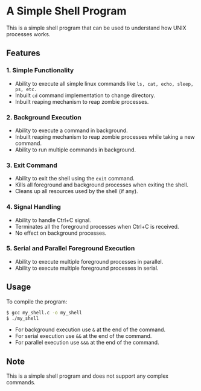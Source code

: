 # A Simple Shell Program
This is a simple shell program that can be used to understand how UNIX processes works.

## Features
### 1. Simple Functionality
* Ability to execute all simple linux commands like `ls, cat, echo, sleep, ps, etc.`
* Inbuilt `cd` command implementation to change directory.
* Inbuilt reaping mechanism to reap zombie processes.
### 2. Background Execution
* Ability to execute a command in background.
* Inbuilt reaping mechanism to reap zombie processes while taking a new command.
* Ability to run multiple commands in background.
### 3. Exit Command
* Ability to exit the shell using the `exit` command.
* Kills all foreground and background processes when exiting the shell.
* Cleans up all resources used by the shell (if any).
### 4. Signal Handling
* Ability to handle Ctrl+C signal.
* Terminates all the foreground processes when Ctrl+C is received.
* No effect on background processes.
### 5. Serial and Parallel Foreground Execution
* Ability to execute multiple foreground processes in parallel.
* Ability to execute multiple foreground processes in serial.

## Usage
To compile the program:
```bash
$ gcc my_shell.c -o my_shell
$ ./my_shell
```
* For background execution use `&` at the end of the command.
* For serial execution use `&&` at the end of the command.
* For parallel execution use `&&&` at the end of the command.

## Note
This is a simple shell program and does not support any complex commands.
